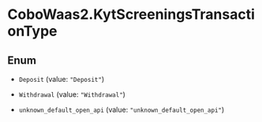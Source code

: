 # CoboWaas2.KytScreeningsTransactionType

## Enum


* `Deposit` (value: `"Deposit"`)

* `Withdrawal` (value: `"Withdrawal"`)

* `unknown_default_open_api` (value: `"unknown_default_open_api"`)


